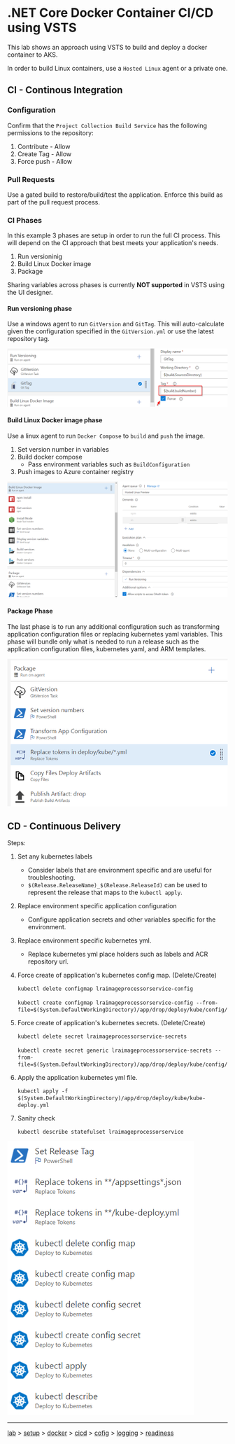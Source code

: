 # .NET Core Docker Container CI/CD using VSTS

This lab shows an approach using VSTS to build and deploy a docker container to AKS.

In order to build Linux containers, use a `Hosted Linux` agent or a private one.

## CI - Continous Integration

### Configuration

Confirm that the `Project Collection Build Service` has the following permissions to the repository:

1. Contribute - Allow
2. Create Tag - Allow
3. Force push - Allow

### Pull Requests

Use a gated build to restore/build/test the application. Enforce this build as part of the pull request process.

### CI Phases

In this example 3 phases are setup in order to run the full CI process. This will depend on the CI approach that best meets your application's needs.

1. Run versioninig
2. Build Linux Docker image
3. Package

Sharing variables across phases is currently **NOT supported** in VSTS using the UI designer.

#### Run versioning phase

Use a windows agent to run `GitVersion` and `GitTag`. This will auto-calculate given the configuration specified in the `GitVersion.yml` or use the latest repository tag.

![phase1](img/vsts_ci_phase1.png)

#### Build Linux Docker image phase

Use a linux agent to run `Docker Compose` to `build` and `push` the image.

1. Set version number in variables
2. Build docker compose
    * Pass environment variables such as `BuildConfiguration`
3. Push images to Azure container registry

![phase2](img/vsts_ci_phase2.png)

#### Package Phase

The last phase is to run any additional configuration such as transforming application configuration files or replacing kubernetes yaml variables. This phase will bundle only what is needed to run a release such as the application configuration files, kubernetes yaml, and ARM templates.

![phase3](img/vsts_ci_phase3.png )

## CD - Continuous Delivery

Steps:

1. Set any kubernetes labels
    * Consider labels that are environment specific and are useful for troubleshooting.
    * `$(Release.ReleaseName)_$(Release.ReleaseId)` can be used to represent the release that maps to the `kubectl apply`.
2. Replace environment specific application configuration
    * Configure application secrets and other variables specific for the environment.
3. Replace environment specific kubernetes yml.
    * Replace kubernetes yml place holders such as labels and ACR repository url.
4. Force create of application's kubernetes config map. (Delete/Create)

    ```
    kubectl delete configmap lraimageprocessorservice-config

    kubectl create configmap lraimageprocessorservice-config --from-file=$(System.DefaultWorkingDirectory)/app/drop/deploy/kube/config/appsettings.json
    ```

5. Force create of application's kubernetes secrets. (Delete/Create)

    ```
    kubectl delete secret lraimageprocessorservice-secrets

    kubectl create secret generic lraimageprocessorservice-secrets --from-file=$(System.DefaultWorkingDirectory)/app/drop/deploy/kube/config/appsettings.secrets.json
    ```

6. Apply the application kubernetes yml file.

    ```
    kubectl apply -f $(System.DefaultWorkingDirectory)/app/drop/deploy/kube/kube-deploy.yml
    ```

7. Sanity check

    ```
    kubectl describe statefulset lraimageprocessorservice
    ```

![cd](img/vsts_cd_steps.png )

---
[lab](00-lab-environment.md) > [setup](01-setup.md) > [docker](02-docker.md) > [cicd](03-cicd.md) > [cofig](04-configuration.md) > [logging](05-logging.md) > [readiness](06-readiness.md)